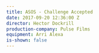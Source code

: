 ```yaml
---
title: ASOS - Challenge Accepted
date: 2017-09-20 12:36:00 Z
director: Hector Dockrill
production-company: Pulse Films
equipment: Arri Alexa
is-shown: false
---
```


